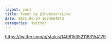 ```yaml
--- 
layout: post 
title: Tweet by @InvestorsLive 
date: 2021-06-24 1624564943 
categories: twitter 
--- 
```

https://twitter.com/o/status/1408153521183154179